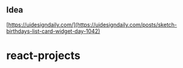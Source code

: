 ## Idea

[https://uidesigndaily.com/](https://uidesigndaily.com/posts/sketch-birthdays-list-card-widget-day-1042)
# react-projects
